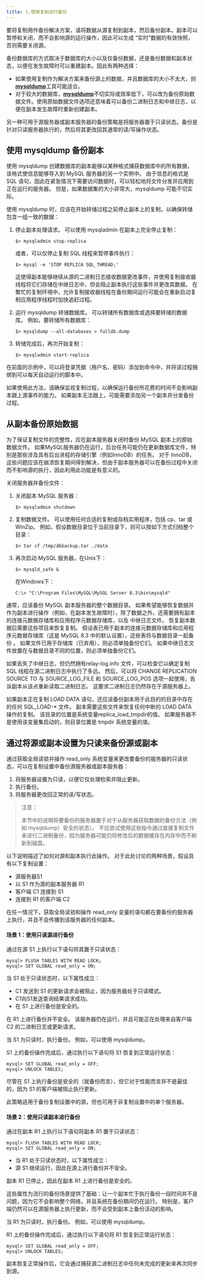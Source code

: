 ```yaml
---
title: 1.使用复制进行备份
---
```

要将复制用作备份解决方案，请将数据从源复制到副本，然后备份副本。副本可以暂停和关闭，而不会影响源的运行操作，因此可以生成 “实时”数据的有效快照，否则需要关闭源。

备份数据库的方式取决于数据库的大小以及仅备份数据，还是备份数据和副本状态，以便在发生故障时可以重建副本。因此有两种选择：

* 如果使用复制作为解决方案来备份源上的数据，并且数据库的大小不太大，则[**mysqldump**](https://dev.mysql.com/doc/refman/8.3/en/mysqldump.html "6.5.4 mysqldump — 数据库备份程序")工具可能适合。
* 对于较大的数据库，[**mysqldump**](https://dev.mysql.com/doc/refman/8.3/en/mysqldump.html "6.5.4 mysqldump — 数据库备份程序")不切实际或效率低下，可以改为备份原始数据文件。使用原始数据文件选项还意味着可以备份二进制日志和中继日志，以便在副本发生故障时重新创建副本。

另一种可用于源服务器或副本服务器的备份策略是将服务器置于只读状态。备份是针对只读服务器执行的，然后将其更改回其通常的读/写操作状态。

## 使用 mysqldump 备份副本

使用 mysqldump 创建数据库的副本能够以某种格式捕获数据库中的所有数据，该格式使信息能够导入到 MySQL 服务器的另一个实例中。 由于信息的格式是 SQL 语句，因此在紧急情况下需要访问数据时，可以轻松地将文件分发并应用到正在运行的服务器。 但是，如果数据集的大小非常大，mysqldump 可能不切实际。

使用 mysqldump 时，应该在开始转储过程之前停止副本上的复制，以确保转储包含一组一致的数据：

1. 停止副本处理请求。 可以使用 mysqladmin 在副本上完全停止复制：

   ```
   $> mysqladmin stop-replica
   ```

   或者，可以仅停止复制 SQL 线程来暂停事件执行：

   ```
   $> mysql -e 'STOP REPLICA SQL_THREAD;'
   ```

   这使得副本能够继续从源的二进制日志接收数据更改事件，并使用复制接收器线程将它们存储在中继日志中，但会阻止副本执行这些事件并更改其数据。 在繁忙的复制环境中，允许复制接收器线程在备份期间运行可能会在重新启动复制应用程序线程时加快追赶过程。
2. 运行 mysqldump 转储数据库。 可以转储所有数据库或选择要转储的数据库。 例如，要转储所有数据库：

   ```
   $> mysqldump --all-databases > fulldb.dump 
   ```
3. 转储完成后，再次开始复制：

   ```
   $> mysqladmin start-replica
   ```

在前面的示例中，可以将登录凭据（用户名、密码）添加到命令中，并将该过程捆绑到可以每天自动运行的脚本中。

如果使用此方法，请确保监视复制过程，以确保运行备份所花费的时间不会影响副本跟上源事件的能力。 如果副本无法跟上，可能需要添加另一个副本并分发备份过程。 

## 从副本备份原始数据

为了保证复制文件的完整性，应在副本服务器关闭时备份 MySQL 副本上的原始数据文件。 如果MySQL服务器仍在运行，后台任务可能仍在更新数据库文件，特别是那些涉及具有后台进程的存储引擎（例如InnoDB）的任务。 对于 InnoDB，这些问题应该在崩溃恢复期间得到解决，但由于副本服务器可以在备份过程中关闭而不影响源的执行，因此利用此功能是有意义的。

关闭服务器并备份文件：

1. 关闭副本 MySQL 服务器：

   ```
   $> mysqladmin shutdown
   ```
2. 复制数据文件。 可以使用任何合适的复制或存档实用程序，包括 cp、tar 或 WinZip。 例如，假设数据目录位于当前目录下，则可以按如下方式归档整个目录：

   ```
   $> tar cf /tmp/dbbackup.tar ./data
   ```
3. 再次启动 MySQL 服务器，在Unix下：

   ```
   $> mysqld_safe &
   ```

   在Windows下：

   ```
   C:\> "C:\Program Files\MySQL\MySQL Server 8.3\bin\mysqld"
   ```

通常，应该备份 MySQL 副本服务器的整个数据目录。 如果希望能够恢复数据并作为副本进行操作（例如，在副本发生故障时），除了数据之外，还需要拥有副本的连接元数据存储库和应用程序元数据存储库，以及 中继日志文件。 恢复副本数据后需要这些项目来恢复复制。 假设表已用于副本的连接元数据存储库和应用程序元数据存储库（这是 MySQL 8.3 中的默认设置），这些表将与数据目录一起备份 。 如果文件已用于存储库（已弃用），则必须单独备份它们。 如果中继日志文件放置在与数据目录不同的位置，则必须单独备份它们。

如果丢失了中继日志，但仍然拥有relay-log.info 文件，可以检查它以确定复制SQL 线程在源二进制日志中执行了多远。 然后，可以将 CHANGE REPLICATION SOURCE TO 与 SOURCE_LOG_FILE 和 SOURCE_LOG_POS 选项一起使用，告诉副本从该点重新读取二进制日志。 这要求二进制日志仍然存在于源服务器上。

如果副本正在复制 LOAD DATA 语句，还应该备份副本用于此目的的目录中存在的任何 SQL_LOAD-* 文件。 副本需要这些文件来恢复任何中断的 LOAD DATA 操作的复制。 该目录的位置是系统变量replica_load_tmpdir的值。 如果服务器不是使用该变量集启动的，则目录位置是 tmpdir 系统变量的值。

## 通过将源或副本设置为只读来备份源或副本

通过获取全局读锁并操作 read_only 系统变量来更改要备份的服务器的只读状态，可以在复制设置中备份源服务器或副本服务器：

1. 将服务器设置为只读，以便它仅处理检索并阻止更新。
2. 执行备份。
3. 将服务器更改回正常的读/写状态。

> 注意：
>
> 本节中的说明将要备份的服务器置于对于从服务器获取数据的备份方法（例如 mysqldump）安全的状态）。 不应尝试使用这些指令通过直接复制文件来进行二进制备份，因为服务器可能仍将修改后的数据缓存在内存中而不刷新到磁盘。

以下说明描述了如何对源和副本执行此操作。 对于此处讨论的两种场景，假设具有以下复制设置：

* 源服务器S1
* 以 S1 作为源的副本服务器 R1
* 客户端 C1 连接到 S1
* 连接到 R1 的客户端 C2

在任一情况下，获取全局读锁和操作 read_only 变量的语句都在要备份的服务器上执行，并且不会传播到该服务器的任何副本。

#### 场景 1：使用只读源进行备份

通过在源 S1 上执行以下语句将其置于只读状态：

```
mysql> FLUSH TABLES WITH READ LOCK;
mysql> SET GLOBAL read_only = ON;
```

当 S1 处于只读状态时，以下属性成立：

* C1 发送到 S1 的更新请求会被阻止，因为服务器处于只读模式。
* C1向S1发送查询结果请求成功。
* 在 S1 上进行备份是安全的。

在 R1 上进行备份并不安全。 该服务器仍在运行，并且可能正在处理来自客户端 C2 的二进制日志或更新请求。

当 S1 为只读时，执行备份。 例如，可以使用 mysqldump。

S1 上的备份操作完成后，通过执行以下语句将 S1 恢复到正常运行状态：

```
mysql> SET GLOBAL read_only = OFF;
mysql> UNLOCK TABLES;
```

尽管在 S1 上执行备份是安全的（就备份而言），但它对于性能而言并不是最佳的，因为 S1 的客户端被阻止执行更新。

此策略适用于备份复制设置中的源，但也可用于非复制设置中的单个服务器。

#### 场景 2：使用只读副本进行备份

通过在副本 R1 上执行以下语句将副本 R1 置于只读状态：

```
mysql> FLUSH TABLES WITH READ LOCK;
mysql> SET GLOBAL read_only = ON;
```

* 当 R1 处于只读状态时，以下属性成立：
* 源 S1 继续运行，因此在源上进行备份并不安全。

副本 R1 已停止，因此在副本 R1 上进行备份是安全的。

这些属性为流行的备份场景提供了基础：让一个副本忙于执行备份一段时间并不是问题，因为它不会影响整个网络，并且系统在备份期间仍在运行。 特别是，客户端仍然可以在源服务器上执行更新，而不会受到副本上备份活动的影响。

当 R1 为只读时，执行备份。 例如，可以使用 mysqldump。

R1 上的备份操作完成后，通过执行以下语句将 R1 恢复到正常运行状态：

```
mysql> SET GLOBAL read_only = OFF;
mysql> UNLOCK TABLES;
```

副本恢复正常操作后，它会通过捕获源二进制日志中任何未完成的更新来再次同步到源。
